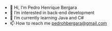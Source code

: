 - 👋 Hi, I’m Pedro Henrique Bergara
- 👀 I’m interested in back-end development 
- 🌱 I’m currently learning Java and C#
- 📫 How to reach me pedrohbergara@gmail.com

<!---
B3rg4r4/B3rg4r4 is a ✨ special ✨ repository because its `README.md` (this file) appears on your GitHub profile.
You can click the Preview link to take a look at your changes.
--->
